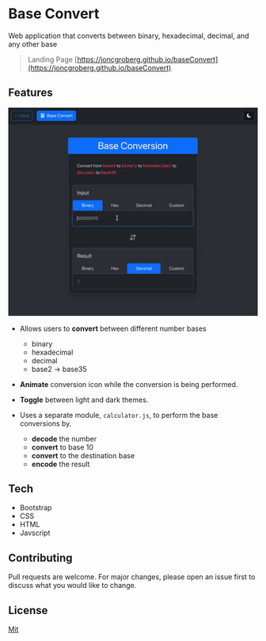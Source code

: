 # Base Convert
Web application that converts between binary, hexadecimal, decimal, and any other base

> Landing Page [https://joncgroberg.github.io/baseConvert](https://joncgroberg.github.io/baseConvert)

## Features

<p align="center">
<img src="screenshots/main.gif">
</p>

- Allows users to **convert** between different number bases
  - binary
  - hexadecimal
  - decimal
  - base2 -> base35
- **Animate** conversion icon while the conversion is being performed.
- **Toggle** between light and dark themes.

- Uses a separate module, `calculator.js`, to perform the base conversions by.
    - **decode** the number
    - **convert**  to base 10
    - **convert**  to the destination base
    - **encode** the result


## Tech

- Bootstrap
- CSS
- HTML
- Javscript
  
## Contributing

Pull requests are welcome. For major changes, please open an issue first to discuss what you would like to change.

## License

[Mit](https://choosealicense.com/licenses/mit/)
